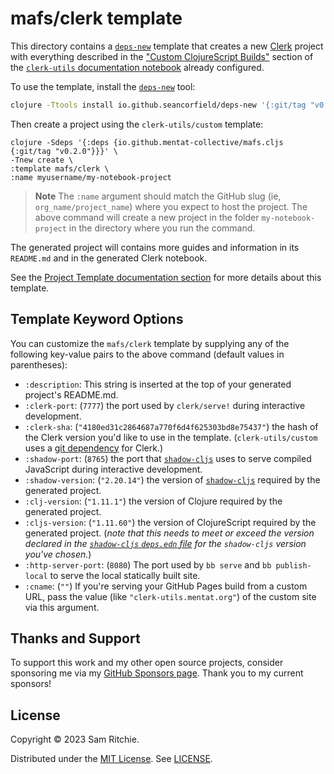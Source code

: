 # mafs/clerk template

This directory contains a [`deps-new`][deps-new-url] template that creates a new
[Clerk][clerk-url] project with everything described in the ["Custom
ClojureScript
Builds"](https://clerk-utils.mentat.org/#custom-clojurescript-builds) section of
the [`clerk-utils` documentation notebook][clerk-utils-url] already configured.

To use the template, install the [`deps-new`][deps-new-url] tool:

```sh
clojure -Ttools install io.github.seancorfield/deps-new '{:git/tag "v0.4.13"}' :as new
```

Then create a project using the `clerk-utils/custom` template:

```
clojure -Sdeps '{:deps {io.github.mentat-collective/mafs.cljs {:git/tag "v0.2.0"}}}' \
-Tnew create \
:template mafs/clerk \
:name myusername/my-notebook-project
```

> **Note**
> The `:name` argument should match the GitHub slug (ie,
> `org_name/project_name`) where you expect to host the project. The above
> command will create a new project in the folder `my-notebook-project` in the
> directory where you run the command.

The generated project will contains more guides and information in its
`README.md` and in the generated Clerk notebook.

See the [Project Template documentation
section](https://clerk-utils.mentat.org/#project-template) for more details
about this template.

## Template Keyword Options

You can customize the `mafs/clerk` template by supplying any of the
following key-value pairs to the above command (default values in parentheses):

- `:description`: This string is inserted at the top of your generated project's
  README.md.
- `:clerk-port`: (`7777`) the port used by `clerk/serve!` during interactive
  development.
- `:clerk-sha`: (`"4180ed31c2864687a770f6d4f625303bd8e75437"`) the hash of the
  Clerk version you'd like to use in the template. (`clerk-utils/custom` uses a
  [git dependency](https://clojure.org/news/2018/01/05/git-deps) for Clerk.)
- `:shadow-port`: (`8765`) the port that [`shadow-cljs`][shadow-url] uses to
  serve compiled JavaScript during interactive development.
- `:shadow-version`: (`"2.20.14"`) the version of [`shadow-cljs`][shadow-url]
  required by the generated project.
- `:clj-version`: (`"1.11.1"`) the version of Clojure required by the generated
  project.
- `:cljs-version`: (`"1.11.60"`) the version of ClojureScript required by the
  generated project. (_note that this needs to meet or exceed the version
  declared in the [`shadow-cljs` `deps.edn`
  file](https://github.com/thheller/shadow-cljs/blob/master/deps.edn) for the
  `shadow-cljs` version you've chosen._)
- `:http-server-port`: (`8080`) The port used by `bb serve` and `bb
  publish-local` to serve the local statically built site.
- `:cname`: (`""`) If you're serving your GitHub Pages build from a custom URL,
  pass the value (like `"clerk-utils.mentat.org"`) of the custom site via this
  argument.

## Thanks and Support

To support this work and my other open source projects, consider sponsoring me
via my [GitHub Sponsors page](https://github.com/sponsors/sritchie). Thank you
to my current sponsors!

## License

Copyright © 2023 Sam Ritchie.

Distributed under the [MIT License](LICENSE). See [LICENSE](LICENSE).

[clerk-url]: https://clerk.vision
[clerk-utils-url]: https://clerk-utils.mentat.org
[deps-new-url]: https://github.com/seancorfield/deps-new
[shadow-url]: https://shadow-cljs.github.io/docs/UsersGuide.html
